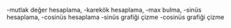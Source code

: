-mutlak değer hesaplama,
-karekök hesaplama,
-max bulma,
-sinüs hesaplama,
-cosinüs hesaplama 
-sinüs grafiği çizme
-cosinüs grafiği çizme
